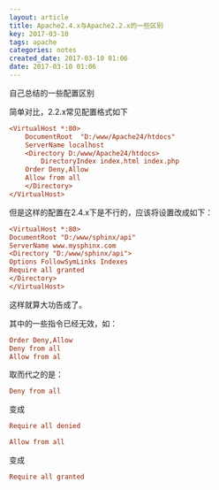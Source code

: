 ```yaml
---
layout: article
title: Apache2.4.x与Apache2.2.x的一些区别
key: 2017-03-10
tags: apache
categories: notes
created_date: 2017-03-10 01:06
date: 2017-03-10 01:06
---
```


 自己总结的一些配置区别

<!--more-->

简单对比，2.2.x常见配置格式如下

```ini
<VirtualHost *:80>
    DocumentRoot  "D:/www/Apache24/htdocs"
    ServerName localhost
    <Directory D:/www/Apache24/htdocs>
        DirectoryIndex index.html index.php
    Order Deny,Allow
    Allow from all
    </Directory>
</VirtualHost>
```
但是这样的配置在2.4.x下是不行的，应该将设置改成如下：
```ini
<VirtualHost *:80>
DocumentRoot "D:/www/sphinx/api"
ServerName www.mysphinx.com
<Directory "D:/www/sphinx/api">
Options FollowSymLinks Indexes
Require all granted
</Directory>
</VirtualHost>
```

这样就算大功告成了。


其中的一些指令已经无效，如：
```ini
Order Deny,Allow
Deny from all
Allow from al
```
取而代之的是：

```ini
Deny from all
```
变成
```ini
Require all denied
```

```ini
Allow from all
```
变成
```ini
Require all granted
```
